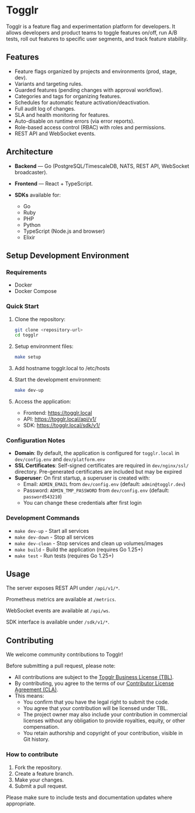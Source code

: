# Togglr

Togglr is a feature flag and experimentation platform for developers.
It allows developers and product teams to toggle features on/off, run A/B tests, roll out features to specific user segments, and track feature stability.

## Features

* Feature flags organized by projects and environments (prod, stage, dev).
* Variants and targeting rules.
* Guarded features (pending changes with approval workflow).
* Categories and tags for organizing features.
* Schedules for automatic feature activation/deactivation.
* Full audit log of changes.
* SLA and health monitoring for features.
* Auto-disable on runtime errors (via error reports).
* Role-based access control (RBAC) with roles and permissions.
* REST API and WebSocket events.

## Architecture

* **Backend** — Go (PostgreSQL/TimescaleDB, NATS, REST API, WebSocket broadcaster).
* **Frontend** — React + TypeScript.
* **SDKs** available for:

    * Go
    * Ruby
    * PHP
    * Python
    * TypeScript (Node.js and browser)
    * Elixir

## Setup Development Environment

### Requirements

- Docker
- Docker Compose

### Quick Start

1. Clone the repository:
   ```bash
   git clone <repository-url>
   cd togglr
   ```

2. Setup environment files:
   ```bash
   make setup
   ```

3. Add hostname togglr.local to /etc/hosts

4. Start the development environment:
   ```bash
   make dev-up
   ```

5. Access the application:
   - Frontend: https://togglr.local
   - API: https://togglr.local/api/v1/
   - SDK: https://togglr.local/sdk/v1/

### Configuration Notes

- **Domain**: By default, the application is configured for `togglr.local` in `dev/config.env` and `dev/platform.env`
- **SSL Certificates**: Self-signed certificates are required in `dev/nginx/ssl/` directory. Pre-generated certificates are included but may be expired
- **Superuser**: On first startup, a superuser is created with:
  - Email: `ADMIN_EMAIL` from `dev/config.env` (default: `admin@togglr.dev`)
  - Password: `ADMIN_TMP_PASSWORD` from `dev/config.env` (default: `password543210`)
  - You can change these credentials after first login

### Development Commands

- `make dev-up` - Start all services
- `make dev-down` - Stop all services
- `make dev-clean` - Stop services and clean up volumes/images
- `make build` - Build the application (requires Go 1.25+)
- `make test` - Run tests (requires Go 1.25+)

## Usage

The server exposes REST API under `/api/v1/*`.

Prometheus metrics are available at `/metrics`.

WebSocket events are available at `/api/ws`.

SDK interface is available under `/sdk/v1/*`.

## Contributing

We welcome community contributions to Togglr!

Before submitting a pull request, please note:

- All contributions are subject to the [Togglr Business License (TBL)](./LICENSE).
- By contributing, you agree to the terms of our [Contributor License Agreement (CLA)](./CLA.md).
- This means:
    - You confirm that you have the legal right to submit the code.
    - You agree that your contribution will be licensed under TBL.
    - The project owner may also include your contribution in commercial licenses without any obligation to provide royalties, equity, or other compensation.
    - You retain authorship and copyright of your contribution, visible in Git history.

### How to contribute

1. Fork the repository.
2. Create a feature branch.
3. Make your changes.
4. Submit a pull request.

Please make sure to include tests and documentation updates where appropriate.
